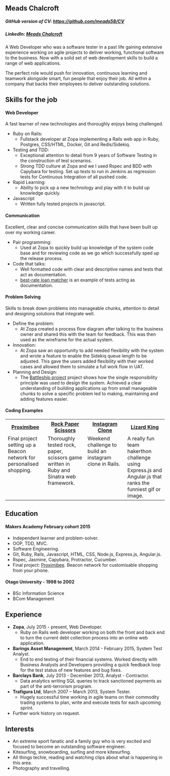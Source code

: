 ## Meads Chalcroft
##### GitHub version of CV: https://github.com/meads58/CV
##### LinkedIn: [Meads Chalcroft](https://uk.linkedin.com/in/meadschalcroft)
A Web Developer who was a software tester in a past life gaining extensive experience working on agile projects to deliver working, functional software to the business. Now with a solid set of web development skills to build a range of web applications.

The perfect role would push for innovation, continuous learning and teamwork alongside smart, fun people that enjoy their job. All within a company that backs their employees to deliver outstanding solutions.

## Skills for the job

#### Web Developer

A fast learner of new technologies and thoroughly enjoys being challenged.

* Ruby on Rails:
  - Fullstack developer at Zopa implementing a Rails web app in Ruby, Postgres, CSS/HTML, Docker, Git and Redis/Sidekiq.
* Testing and TDD:
  - Exceptional attention to detail from 9 years of Software Testing in the construction of test scenarios.
  - Strong TDD culture at Zopa and we I used Rspec and BDD with Capybara for testing. Set up tests to run in Jenkins as regression tests for Continuous Integration of all pushed code.
* Rapid Learning:
  - Ability to pick up a new technology and play with it to build up knowledge quickly.
* Javascript
  - Written fully tested projects in javascript.

#### Communication

Excellent, clear and concise communication skills that have been built up over my working career.


* Pair programming:
  - Used at Zopa to quickly build up knowledge of the system code base and for reviewing code as we go which successfully sped up the release process.
* Code that talks:
  - Well formatted code with clear and descriptive names and tests that act as documentation.
  - [best-rate loan matcher](https://github.com/meads58/best_rate) is an example of tests acting as documentation.

#### Problem Solving

Skills to break down problems into manageable chunks, attention to detail and designing solutions that integrate well.

* Define the problem:
  - At Zopa created a process flow diagram after talking to the business owner and shared this with the team for feedback. This was then used as the wireframe for the actual system.
* Innovation:
  -  At Zopa saw an opportunity to add needed flexibility with the system and wrote a feature to enable the Sidekiq queue length to be adjusted. This gave the users added flexibility with their worked cases and allowed them to simulate a full work flow in UAT.
* Planning and Design:
  - The [Battleship project](https://github.com/meads58/battleships/tree/master/lib)  project shows how the single responsibility principle was used to design the system. Achieved a clear understanding of building applications up from small manageable chunks to solve a specific problem led to making, maintaining and adding features easier.


#### Coding Examples

<table table-layout=fixed width=100%>
  <tr>
    <th width=25%><a href="https://github.com/meads58/proximibee_Admin">Proximibee</a></th>
    <th width=25%><a href="https://github.com/meads58/rps-challenge">Rock Paper Scissors</a></th>
    <th width=25%><a href="https://github.com/meads58/instagram-challenge">Instagram Clone</a></th>
    <th width=25%><a href="https://github.com/meads58/lizardKing2">Lizard King</a></th>
  </tr>
  <tr>
    <td valign="top">Final project setting up a Beacon network for personalised shopping.</td>
    <td valign="top">Thoroughly tested rock, paper, scissors game written in Ruby and Sinatra web framework.</td>
    <td valign="top">Weekend challenge to build an instagram clone in Rails.</td>
    <td valign="top">A really fun team hakerthon challenge using Express.js and Angular.js that ranks the funniest gif or image.</td>
  </tr>
</table>

## Education

#### Makers Academy February cohort 2015

- Independent learner and problem-solver.
- OOP, TDD, MVC.
- Software Engineering.
- Git, Ruby, Rails, Javascript, HTML, CSS, Node.js, Express.js, Angular.js.
- Rspec, Jasmine, Capybara, Protractor, Cucumber.
- Final project: [Proximibee](https://arcane-citadel-3693.herokuapp.com). Beacon network for customisable shopping from your phone.

#### Otago University - 1998 to 2002
- BSc Information Science
- BCom Management

## Experience
* __Zopa__, July 2015 - present, Web Developer.
  - Ruby on Rails web developer working on both the front and back end to turn the current debt collection process into an online web application.
* __Barings Asset Management__, March 2014 - February 2015, System Test Analyst.
  - End to end testing of their financial systems. Worked directly with Business Analysts and Developers providing a quick feedback loop for the test status of new features and bug fixes.
* __Barclays Bank__, July 2013 - December 2013, Analyst - Contractor.
  - Data analytics writing SQL queries to track sanctioned payments as part of the anti-terrorism program.
* __Trafigura Ltd__, March 2007 – March 2013, System Tester.
  - Hugely successful time working in agile teams on their commodity trading systems to plan, write and execute tests for each upcoming sprint.   
* Further work history on request.
## Interests
- An extreme sport fanatic and a family guy who is very excited and focused to become an outstanding software engineer.
- Kitesurfing, snowboarding, surfing and more kitesurfing.
- All things techie, reading and watching clips about what is happening in this area.
- Photography and travelling.
